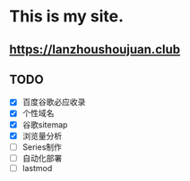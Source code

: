 # This is my site.
## https://lanzhoushoujuan.club

## TODO

- [x] 百度谷歌必应收录
- [x] 个性域名
- [x] 谷歌sitemap
- [x] 浏览量分析
- [ ] Series制作
- [ ] 自动化部署
- [ ] lastmod